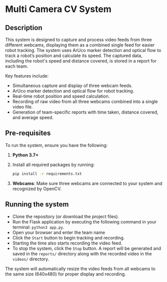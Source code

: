 # Multi Camera CV System

## Description

This system is designed to capture and process video feeds from three different webcams, displaying them as a combined single feed for easier robot tracking. The system uses ArUco marker detection and optical flow to track a robot’s position and calculate its speed. The captured data, including the robot's speed and distance covered, is stored in a report for each team.

Key features include:

- Simultaneous capture and display of three webcam feeds.
- ArUco marker detection and optical flow for robot tracking.
- Real-time robot position and speed calculation.
- Recording of raw video from all three webcams combined into a single video file.
- Generation of team-specific reports with time taken, distance covered, and average speed.

## Pre-requisites

To run the system, ensure you have the following:

1. **Python 3.7+**
2. Install all required packages by running:

   ```bash
   pip install -r requirements.txt
   ```

3. **Webcams**: Make sure three webcams are connected to your system and recognized by OpenCV.

## Running the system

- Clone the repository (or download the project files).
- Run the Flask application by executing the following command in your terminal: `python3 app.py`.
- Open your browser and enter the team name
- Click the `Start` button to begin tracking and recording.
- Starting the time also starts recording the video feed.
- To stop the system, click the `Stop` button. A report will be generated and saved in the `reports/` directory along with the recorded video in the `videos/` directory.

The system will automatically resize the video feeds from all webcams to the same size (640x480) for proper display and recording.
